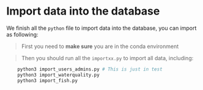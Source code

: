 # Import data into the database

We finish all the ``python`` file to import data into the database, you can import as following:

> First you need to **make sure** you are in the conda environment

> Then you should run all the ``importxx.py`` to import all data, including:
``` bash
    python3 import_users_admins.py # This is just in test
    python3 import_waterquality.py
    python3 import_fish.py 
```